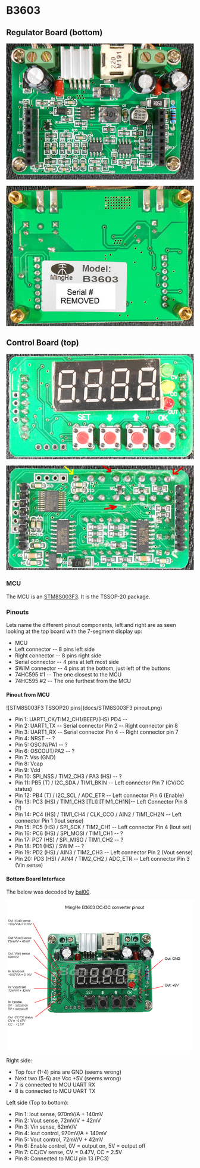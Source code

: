 # B3603

## Regulator Board (bottom)

![Bottom Board Side 1](docs/BottomBoardSide1.jpg)

![Bottom Board Side 2](docs/BottomBoardSide2.jpg)

## Control Board (top)

![Top Board Side 1](docs/TopBoardSide1.jpg)

![Top Board Side 2](docs/TopBoardSide2.jpg)


### MCU

The MCU is an [STM8S003F3](http://www.st.com/web/catalog/mmc/FM141/SC1244/SS1010/LN2/PF251792). It is the TSSOP-20 package.

### Pinouts

Lets name the different pinout components, left and right are as seen looking at the top board with the 7-segment display up:

* MCU
* Left connector -- 8 pins left side
* Right connector -- 8 pins right side
* Serial connector -- 4 pins at left most side
* SWIM connector -- 4 pins at the bottom, just left of the buttons
* 74HC595 #1 -- The one closest to the MCU
* 74HC595 #2 -- The one furthest from the MCU

#### Pinout from MCU

![STM8S003F3 TSSOP20 pins](docs/STM8S003F3 pinout.png)

* Pin 1: UART1\_CK/TIM2\_CH1/BEEP/(HS) PD4 -- 
* Pin 2: UART1\_TX -- Serial connector Pin 2 -- Right connector pin 8
* Pin 3: UART1\_RX -- Serial connector Pin 4 -- Right connector pin 7
* Pin 4: NRST -- ?
* Pin 5: OSCIN/PA1 -- ?
* Pin 6: OSCOUT/PA2 -- ?
* Pin 7: Vss (GND)
* Pin 8: Vcap
* Pin 9: Vdd
* Pin 10: SPI\_NSS / TIM2\_CH3 / PA3 (HS) -- ?
* Pin 11: PB5 (T) / I2C\_SDA / TIM1\_BKIN -- Left connector Pin 7 (CV/CC status)
* Pin 12: PB4 (T) / I2C\_SCL / ADC\_ETR -- Left connector Pin 6 (Enable)
* Pin 13: PC3 (HS) / TIM1\_CH3 [TLI] [TIM1_CH1N]-- Left Connector Pin 8 (?)
* Pin 14: PC4 (HS) / TIM1\_CH4 / CLK\_CCO / AIN2 / TIM1\_CH2N -- Left connector Pin 1 (Iout sense)
* Pin 15: PC5 (HS) / SPI\_SCK / TIM2\_CH1 -- Left connector Pin 4 (Iout set)
* Pin 16: PC6 (HS) / SPI\_MOSI / TIM1\_CH1 -- ?
* Pin 17: PC7 (HS) / SPI\_MISO / TIM1\_CH2 -- ?
* Pin 18: PD1 (HS) / SWIM -- ?
* Pin 19: PD2 (HS) / AIN3 / TIM2\_CH3 -- Left connector Pin 2 (Vout sense)
* Pin 20: PD3 (HS) / AIN4 / TIM2\_CH2 / ADC\_ETR -- Left connector Pin 3 (Vin sense)

#### Bottom Board Interface

The below was decoded by [bal00](http://www.reddit.com/r/arduino/comments/2so02f/can_anyone_recommend_a_cheap_cheerful_bench_power/cnrjdxo).

![Control pinouts](docs/control_pinouts.png)

Right side:

* Top four (1-4) pins are GND (seems wrong)
* Next two (5-6) are Vcc +5V (seems wrong)
* 7 is connected to MCU UART RX
* 8 is connected to MCU UART TX

Left side (Top to bottom):

* Pin 1: Iout sense, 970mV/A + 140mV
* Pin 2: Vout sense, 72mV/V + 42mV
* Pin 3: Vin sense, 62mV/V
* Pin 4: Iout control, 970mV/A + 140mV
* Pin 5: Vout control, 72mV/V + 42mV
* Pin 6: Enable control, 0V = output on, 5V = output off
* Pin 7: CC/CV sense, CV = 0.47V, CC = 2.5V
* Pin 8: Connected to MCU pin 13 (PC3)
